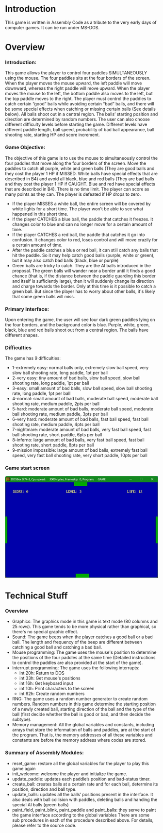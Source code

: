 # Introduction
This game is written in Assembly Code as a tribute to the very early days of computer games. It can be run under MS-DOS.

# Overview

### Introduction:
This game allows the player to control four paddles SIMULTANEOUSLY using the mouse. The four paddles sits at the four borders of the screen. When the player moves the mouse upward, the left paddle will move downward, whereas the right paddle will move upward. When the player moves the mouse to the left, the bottom paddle also moves to the left, but the top paddle moves to the right. The player must control the paddles to catch certain “good” balls while avoiding certain “bad” balls, and there will be some special effects when catching or missing certain balls (See details below). All balls shoot out in a central region. The balls’ starting position and direction are determined by random numbers. The user can also choose different difficulty levels before starting the game. Different levels have different paddle length, ball speed, probability of bad ball appearance, ball shooting rate, starting HP and score increment. 

### Game Objective: 
The objective of this game is to use the mouse to simultaneously control the four paddles that move along the four borders of the screen. Move the paddles to catch all purple, white and green balls (They are good balls and they cost the player 1 HP if MISSED. White balls have special effects that are described in B4) and avoid all black, blue and red balls (They are bad balls and they cost the player 1 HP if CAUGHT. Blue and red have special effects that are described in B4). There is no time limit. The player can score as many points as they can. The player is defeated if HP drops to zero.
- If the player MISSES a white ball, the entire screen will be covered by white lights for a short time. The player won't be able to see what happened in this short time.
- If the player CATCHES a blue ball, the paddle that catches it freezes. It changes color to blue and can no longer move for a certain amount of time. 
- If the player CATCHES a red ball, the paddle that catches it go into confusion. It changes color to red, loses control and will move crazily for a certain amount of time. 
- After the paddle catches a blue or red ball, it can still catch any balls that hit the paddle. So it may help catch good balls (purple, white or green), but it may also catch bad balls (black, blue or purple)
- Green balls are tricky to catch. They are the AI balls introduced in the proposal. The green balls will wander near a border until it finds a good chance (that is, if the distance between the paddle guarding this border and itself is sufficiently large), then it will suddenly change its direction and charge towards the border. Only at this time is it possible to catch a green ball. But since the player has to worry about other balls, it's likely that some green balls will miss.

### Primary Interface:
Upon entering the game, the user will see four dark green paddles lying on the four borders, and the background color is blue. Purple, white, green, black, blue and red balls shoot out from a central region. The balls have different shapes. 

### Difficulties
The game has 9 difficulties:
- 1-extremely easy: normal balls only, extremely slow ball speed, very slow ball shooting rate, long paddle, 1pt per ball
- 2-very easy: tiny amount of bad balls, slow ball speed, slow ball shooting rate, long paddle, 1pt per ball
- 3-easy: small amount of bad balls, slow ball speed, slow ball shooting rate, long paddle, 1pt per ball
- 4-normal: small amount of bad balls, moderate ball speed, moderate ball shooting rate, medium paddle, 2pts per ball
- 5-hard: moderate amount of bad balls, moderate ball speed, moderate ball shooting rate, medium paddle, 3pts per ball
- 6-very hard: moderate amount of bad balls, fast ball speed, fast ball shooting rate, medium paddle, 4pts per ball
- 7-nightmare: moderate amount of bad balls, very fast ball speed, fast ball shooting rate, short paddle, 6pts per ball
- 8-inferno: large amount of bad balls, very fast ball speed, fast ball shooting rate, short paddle, 8pts per ball
- 9-mission impossible: large amount of bad balls, extremely fast ball speed, very fast ball shooting rate, very short paddle, 10pts per ball

### Game start screen

![Game Start](./game_start.jpg)


# Technical Stuff

### Overview
- Graphics: The graphics mode in this game is text mode (80 columns and 25 rows). This game tends to be more physical rather than graphical, so there's no special graphic effect.
- Sound: The game beeps when the player catches a good ball or a bad ball. The length and frequency of the beep are different between catching a good ball and catching a bad ball.
- Mouse programming: The game uses the mouse's position to determine the positions of the four paddles at the same time (Detailed instructions to control the paddles are also provided at the start of the game).
- Interrupt programming: The game uses the following interrupts:
  - int 20h: Return to DOS
  - int 33h: Get mouse's positions
  - int 16h: Get keyboard input
  - int 10h: Print characters to the screen
  - int 62h: Create random numbers
- RNG: The game uses a random number generator to create random numbers. Random numbers in this game determine the starting position of a newly created ball, starting direction of the ball and the type of the ball (first decide whether the ball is good or bad, and then decide the subtype).
- Memory management: All the global variables and constants, including arrays that store the information of balls and paddles, are at the start of the program. That is, the memory addresses of all these variables and constants are before the memory address where codes are stored. 

### Summary of Assembly Modules:
- reset_game: restore all the global variables for the player to play this game again
- init_welcome: welcome the player and initialize the game. 
- update_paddle: updates each paddle’s position and bad-status timer. 
- create_ball: creates balls at a certain rate and for each ball, determine its position, direction and ball type. 
- update_balls: updates all the balls’ positions present in the interface. It also deals with ball collision with paddles, deleting balls and handing the special AI balls (green balls)
- paint_field, paint_blink, paint_paddle and paint_balls: they serve to paint the game interface according to the global variables
There are some sub procedures in each of the procedure described above. For details, please refer to the source code.   
